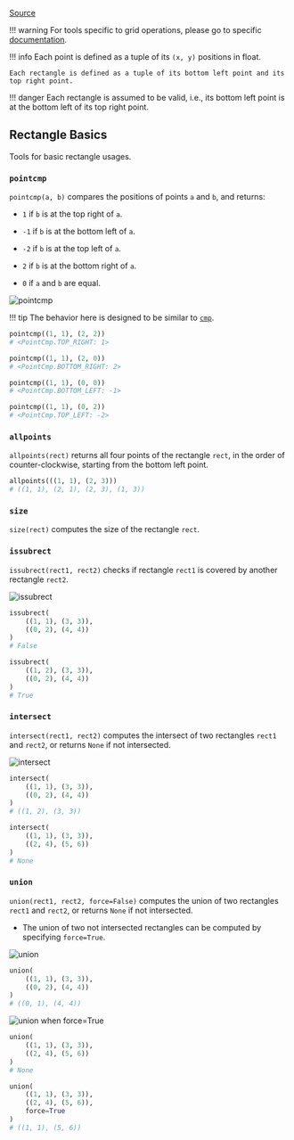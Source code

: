 [Source](https://github.com/chuanconggao/extratools/blob/master/extratools/recttools.py)

!!! warning
    For tools specific to grid operations, please go to specific [documentation](recttools/grid).

!!! info
    Each point is defined as a tuple of its `(x, y)` positions in float.

    Each rectangle is defined as a tuple of its bottom left point and its top right point.

!!! danger
    Each rectangle is assumed to be valid, i.e., its bottom left point is at the bottom left of its top right point.

## Rectangle Basics

Tools for basic rectangle usages.

### `pointcmp`

`pointcmp(a, b)` compares the positions of points `a` and `b`, and returns:

- `1` if `b` is at the top right of `a`.

- `-1` if `b` is at the bottom left of `a`.

- `-2` if `b` is at the top left of `a`.

- `2` if `b` is at the bottom right of `a`.

- `0` if `a` and `b` are equal.

![`pointcmp`](recttools/pointcmp.svg)

!!! tip
    The behavior here is designed to be similar to [`cmp`](misctools#cmp).

``` python
pointcmp((1, 1), (2, 2))
# <PointCmp.TOP_RIGHT: 1>

pointcmp((1, 1), (2, 0))
# <PointCmp.BOTTOM_RIGHT: 2>

pointcmp((1, 1), (0, 0))
# <PointCmp.BOTTOM_LEFT: -1>

pointcmp((1, 1), (0, 2))
# <PointCmp.TOP_LEFT: -2>
```

### `allpoints`

`allpoints(rect)` returns all four points of the rectangle `rect`, in the order of counter-clockwise, starting from the bottom left point.

``` python
allpoints(((1, 1), (2, 3)))
# ((1, 1), (2, 1), (2, 3), (1, 3))
```

### `size`

`size(rect)` computes the size of the rectangle `rect`.

### `issubrect`

`issubrect(rect1, rect2)` checks if rectangle `rect1` is covered by another rectangle `rect2`.

![`issubrect`](recttools/issubrect.svg)

``` python
issubrect(
    ((1, 1), (3, 3)),
    ((0, 2), (4, 4))
)
# False

issubrect(
    ((1, 2), (3, 3)),
    ((0, 2), (4, 4))
)
# True
```

### `intersect`

`intersect(rect1, rect2)` computes the intersect of two rectangles `rect1` and `rect2`, or returns `None` if not intersected.

![`intersect`](recttools/intersect.svg)

``` python
intersect(
    ((1, 1), (3, 3)),
    ((0, 2), (4, 4))
)
# ((1, 2), (3, 3))

intersect(
    ((1, 1), (3, 3)),
    ((2, 4), (5, 6))
)
# None
```

### `union`

`union(rect1, rect2, force=False)` computes the union of two rectangles `rect1` and `rect2`, or returns `None` if not intersected.

- The union of two not intersected rectangles can be computed by specifying `force=True`.

![`union`](recttools/union.svg)

``` python
union(
    ((1, 1), (3, 3)),
    ((0, 2), (4, 4))
)
# ((0, 1), (4, 4))
```

![`union` when `force=True`](recttools/union_force.svg)

``` python
union(
    ((1, 1), (3, 3)),
    ((2, 4), (5, 6))
)
# None

union(
    ((1, 1), (3, 3)),
    ((2, 4), (5, 6)),
    force=True
)
# ((1, 1), (5, 6))
```

